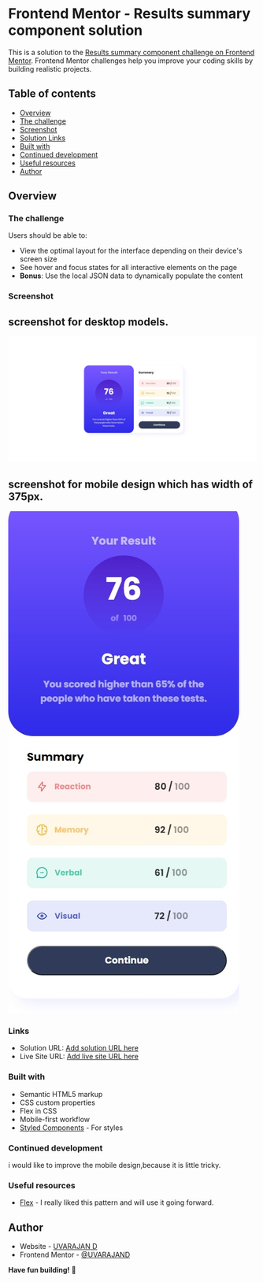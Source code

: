 # Frontend Mentor - Results summary component solution

This is a solution to the [Results summary component challenge on Frontend Mentor](https://www.frontendmentor.io/challenges/results-summary-component-CE_K6s0maV). Frontend Mentor challenges help you improve your coding skills by building realistic projects. 

## Table of contents

- [Overview](#overview)
- [The challenge](#the-challenge)
- [Screenshot](#screenshot)
- [Solution Links](#links)
- [Built with](#built-with)
- [Continued development](#continued-development)
- [Useful resources](#useful-resources)
- [Author](#author)



## Overview

### The challenge

Users should be able to:

- View the optimal layout for the interface depending on their device's screen size
- See hover and focus states for all interactive elements on the page
- **Bonus**: Use the local JSON data to dynamically populate the content

### Screenshot
## screenshot for desktop models.

![](screenshot/screenshot_desktop.jpeg)

## screenshot for mobile design which has width of **375px**.

![](screenshot/screenshot_mobile.jpeg)


### Links

- Solution URL: [Add solution URL here](https://your-solution-url.com)
- Live Site URL: [Add live site URL here](https://your-live-site-url.com)

### Built with

- Semantic HTML5 markup
- CSS custom properties
- Flex in CSS
- Mobile-first workflow
- [Styled Components](https://styled-components.com/) - For styles

### Continued development


i would like to improve the mobile design,because it is little tricky.


### Useful resources

- [Flex](https://www.bing.com/search?pglt=169&q=flex+in+w3schools&cvid=16b987f512be41c2b6981d2f9f217fc3&aqs=edge.0.0j69i57j0l7.6395j0j1&FORM=ANAB01&PC=U531) - I really liked this pattern and will use it going forward.


## Author

- Website - [UVARAJAN D](https://uvarajand.github.io/uvarajan/)
- Frontend Mentor - [@UVARAJAND](https://www.frontendmentor.io/profile/UVARAJAND)


**Have fun building!** 🚀

